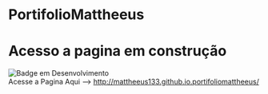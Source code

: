 # PortifolioMattheeus
# Acesso a pagina em construção 
![Badge em Desenvolvimento](http://img.shields.io/static/v1?label=STATUS&message=EM%20DESENVOLVIMENTO&color=GREEN&style=for-the-badge)<br/>
Acesse a Pagina Aqui --> <http://mattheeus133.github.io.portifoliomattheeus/>
